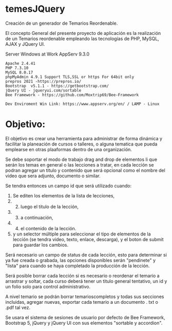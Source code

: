 # temesJQuery
Creación de un generador de Temarios Reordenable.

El concepto General del presente proyecto de aplicación es la realización de un Temarios reordenable empleando las tecnologías de PHP, MySQL, AJAX y JQuery UI.

Server Windows at Work
AppServ 9.3.0 

    Apache 2.4.41
    PHP 7.3.10
    MySQL 8.0.17
    phpMyAdmin 4.9.1 Support TLS,SSL or https For 64bit only
    prepros 2021 -https://prepros.io/
    Bootstrap  v5.1.1 - https://getbootstrap.com/
    jQuery UI - jqueryui.com/sortable
    Bee Framework - https://github.com/Moxtrip69/Bee-Framework
    
    Dev Enviroment Win Link: https://www.appserv.org/en/ / LAMP - Linux
    

# Objetivo:
El objetivo es crear una herramienta para administrar de forma dinámica y facilitar la planeación de cursos o talleres, o alguna tematica que pueda emplearse en otras plaaformas dentro de una organización.

Se debe soportar el modo de trabajo drag and drop de elementos li que serán los temas en general o las lecciones a tratar, en cada lección se podran agregar un titulo y contenido que será opcional como el nombre del video que sera adjunto, documento o similar.

Se tendra entonces un campo id que será utilizado cuando:

1. Se editen los elementos de la lista de lecciones, 
2. 2. luego el titulo de la lección, 
3. 3. a continuación,
4. 4. el contenido de la lección.
5. y un selector múltiple para seleccionar el tipo de elementos de la lección (se tendra video, texto, enlace, descarga), y el boton de submit para guardar los cambios.

Será necesario un campo de status de cada lección, esto para determinar si ya fue creada o grabada, las opciones disponibles serán "pendinete" y "lista" para cuando se haya completado la producción de la lección.

Será posible borrar cada lección si es necesario o reordenar el temario a arrastrar y soltar, cada curso deberá tener un titulo general tentativo, un id y un folio solo para control administrativo.

A nivel temario se podrán borrar temarioscompletos y todas sus secciones incluidas, agregar nuevas, exportar cada temario a un documento . txt o .pdf tal vez.

Se usara el sistema de sesiones de usuario por defecto de Bee Framework, Bootstrap 5, jQuery y jQuery UI con sus elementos "sortable y accordion".
